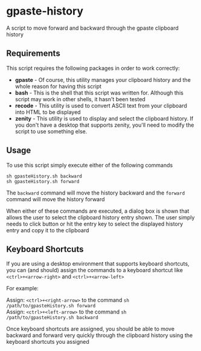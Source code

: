 # gpaste-history
A script to move forward and backward through the gpaste clipboard history


## Requirements
This script requires the following packages in order to work correctly:

- **gpaste** - Of course, this utility manages your clipboard history and the whole reason for having this script
- **bash** - This is the shell that this script was written for. Although this script may work in other shells, it hasn't been tested
- **recode** - This utility is used to convert ASCII text from your clipboard into HTML to be displayed
- **zenity** - This utility is used to display and select the clipboard history. If you don't have a desktop that supports zenity, you'll need to modify the script to use something else.


## Usage
To use this script simply execute either of the following commands

```shell script
sh gpasteHistory.sh backward
sh gpasteHistory.sh forward
```

The `backward` command will move the history backward and the `forward` command will move the history forward

When either of these commands are executed, a dialog box is shown that allows the user to select the clipboard history entry shown.
The user simply needs to click button or hit the entry key to select the displayed history entry and copy it to the clipboard


## Keyboard Shortcuts
If you are using a desktop environment that supports keyboard shortcuts, you can (and should) assign the commands to a
keyboard shortcut like `<ctrl>+<arrow-right>` and `<ctrl>+<arrow-left>`

For example:

Assign: `<ctrl>+<right-arrow>` to the command `sh /path/to/gpasteHistory.sh forward`  
Assign: `<ctrl>+<left-arrow>` to the command `sh /path/to/gpasteHistory.sh backward`

Once keyboard shortcuts are assigned, you should be able to move backward and forward very quickly through the clipboard
history using the keyboard shortcuts you assigned
